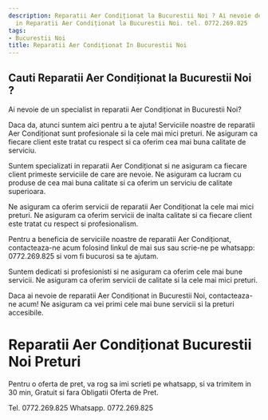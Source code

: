 ```yaml
---
description: Reparatii Aer Condiționat la Bucurestii Noi ? Ai nevoie de un profesionist
  in Reparatii Aer Condiționat la Bucurestii Noi. tel. 0772.269.825
tags:
- Bucurestii Noi
title: Reparatii Aer Condiționat In Bucurestii Noi
---
```



## Cauti Reparatii Aer Condiționat la Bucurestii Noi ?

Ai nevoie de un specialist in reparatii Aer Condiționat in Bucurestii Noi? 

Daca da, atunci suntem aici pentru a te ajuta! Serviciile noastre de reparatii Aer Condiționat sunt profesionale si la cele mai mici preturi. Ne asiguram ca fiecare client este tratat cu respect si ca oferim cea mai buna calitate de serviciu.

Suntem specializati in reparatii Aer Condiționat si ne asiguram ca fiecare client primeste serviciile de care are nevoie. Ne asiguram ca lucram cu produse de cea mai buna calitate si ca oferim un serviciu de calitate superioara.

Ne asiguram ca oferim servicii de reparatii Aer Condiționat la cele mai mici preturi. Ne asiguram ca oferim servicii de inalta calitate si ca fiecare client este tratat cu respect si profesionalism.

Pentru a beneficia de serviciile noastre de reparatii Aer Condiționat, contacteaza-ne acum folosind linkul de mai sus sau scrie-ne pe whatsapp: 0772.269.825 si vom fi bucurosi sa te ajutam. 

Suntem dedicati si profesionisti si ne asiguram ca oferim cele mai bune servicii. Ne asiguram ca oferim servicii de calitate si la cele mai mici preturi. 

Daca ai nevoie de reparatii Aer Condiționat in Bucurestii Noi, contacteaza-ne acum! Ne asiguram ca vei primi cele mai bune servicii si la preturi accesibile.

# Reparatii Aer Condiționat Bucurestii Noi Preturi
Pentru o oferta de pret, va rog sa imi scrieti pe whatsapp, si va trimitem in 30 min, Gratuit si fara Obligatii Oferta de Pret.

Tel. 0772.269.825
Whatsapp. 0772.269.825